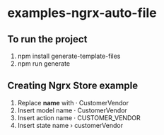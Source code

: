 # examples-ngrx-auto-file

## To run the project

1.  npm install generate-template-files
2.  npm run generate

## Creating Ngrx Store example

1. Replace **name** with · CustomerVendor
2. Insert model name · CustomerVendor
3. Insert action name · CUSTOMER_VENDOR
4. Insert state name › customerVendor
